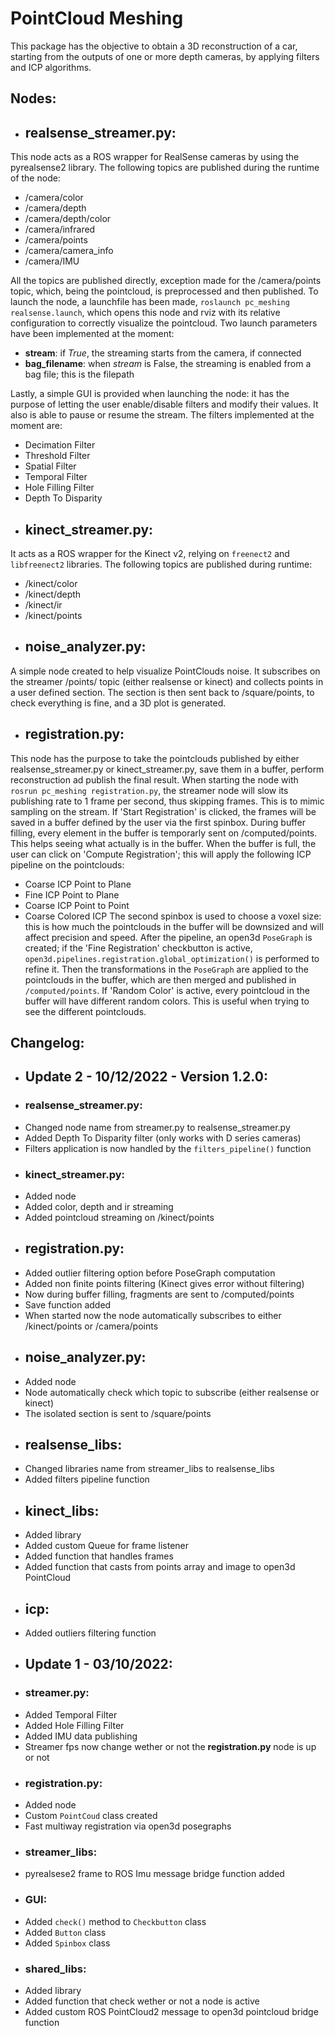# PointCloud Meshing

This package has the objective to obtain a 3D reconstruction of a car, starting from the outputs of one or more depth cameras, by applying filters and ICP algorithms.

## Nodes:

* ## realsense_streamer.py:
This node acts as a ROS wrapper for RealSense cameras by using the pyrealsense2 library. The following topics are published during the runtime of the node:
- /camera/color
- /camera/depth
- /camera/depth/color
- /camera/infrared
- /camera/points
- /camera/camera_info
- /camera/IMU

All the topics are published directly, exception made for the /camera/points topic, which, being the pointcloud, is preprocessed and then published.
To launch the node, a launchfile has been made, ```roslaunch pc_meshing realsense.launch```, which opens this node and rviz with its relative configuration to correctly visualize the pointcloud.
Two launch parameters have been implemented at the moment:
- **stream**: if *True*, the streaming starts from the camera, if connected
- **bag_filename**: when *stream* is False, the streaming is enabled from a bag file; this is the filepath

Lastly, a simple GUI is provided when launching the node: it has the purpose of letting the user enable/disable filters and modify their values. It also is able to pause or resume the stream.
The filters implemented at the moment are:
- Decimation Filter
- Threshold Filter
- Spatial Filter
- Temporal Filter
- Hole Filling Filter
- Depth To Disparity 


* ## kinect_streamer.py:
It acts as a ROS wrapper for the Kinect v2, relying on ```freenect2``` and ```libfreenect2``` libraries. 
The following topics are published during runtime:

- /kinect/color
- /kinect/depth
- /kinect/ir
- /kinect/points

* ## noise_analyzer.py:
A simple node created to help visualize PointClouds noise. It subscribes on the streamer /points/ topic (either realsense or kinect) and collects points in a user defined section.
The section is then sent back to /square/points, to check everything is fine, and a 3D plot is generated.

* ## registration.py:
This node has the purpose to take the pointclouds published by either realsense_streamer.py or kinect_streamer.py, save them in a buffer, perform reconstruction ad publish the final result.
When starting the node with ```rosrun pc_meshing registration.py```, the streamer node will slow its publishing rate to 1 frame per second, thus skipping frames. This is to mimic sampling on the stream. If 'Start Registration' is clicked, the frames will be saved in a buffer defined by the user via the first spinbox. 
During buffer filling, every element in the buffer is temporarly sent on /computed/points. This helps seeing what actually is in the buffer.
When the buffer is full, the user can click on 'Compute Registration'; this will apply the following ICP pipeline on the pointclouds:
- Coarse ICP Point to Plane
- Fine ICP Point to Plane
- Coarse ICP Point to Point
- Coarse Colored ICP
The second spinbox is used to choose a voxel size: this is how much the pointclouds in the buffer will be downsized and will affect precision and speed. 
After the pipeline, an open3d ```PoseGraph``` is created; if the 'Fine Registration' checkbutton is active, ```open3d.pipelines.registration.global_optimization()``` is performed to refine it.
Then the transformations in the ```PoseGraph``` are applied to the pointclouds in the buffer, which are then merged and published in ```/computed/points```. If 'Random Color' is active, every pointcloud in the buffer will have different random colors. This is useful when trying to see the different pointclouds.




## Changelog:

* ## Update 2 - 10/12/2022 - Version 1.2.0:
* ### realsense_streamer.py:
- Changed node name from streamer.py to realsense_streamer.py
- Added Depth To Disparity filter (only works with D series cameras)
- Filters application is now handled by the ```filters_pipeline()``` function

* ### kinect_streamer.py:
- Added node
- Added color, depth and ir streaming
- Added pointcloud streaming on /kinect/points

* ## registration.py:
- Added outlier filtering option before PoseGraph computation
- Added non finite points filtering (Kinect gives error without filtering)
- Now during buffer filling, fragments are sent to /computed/points
- Save function added
- When started now the node automatically subscribes to either /kinect/points or /camera/points

* ## noise_analyzer.py:
- Added node
- Node automatically check which topic to subscribe (either realsense or kinect)
- The isolated section is sent to /square/points

* ## realsense_libs:
- Changed libraries name from streamer_libs to realsense_libs 
- Added filters pipeline function 

* ## kinect_libs:
- Added library
- Added custom Queue for frame listener
- Added function that handles frames
- Added function that casts from points array and image to open3d PointCloud

* ## icp:
- Added outliers filtering function




* ## Update 1 - 03/10/2022:
* ### streamer.py:
- Added Temporal Filter
- Added Hole Filling Filter
- Added IMU data publishing
- Streamer fps now change wether or not the **registration.py** node is up or not

* ### registration.py:
- Added node
- Custom ```PointCoud``` class created
- Fast multiway registration via open3d posegraphs

* ### streamer_libs:
- pyrealsese2 frame to ROS Imu message bridge function added

* ### GUI:
- Added ```check()``` method to ```Checkbutton``` class
- Added ```Button``` class
- Added ```Spinbox``` class

* ### shared_libs:
- Added library
- Added function that check wether or not a node is active
- Added custom ROS PointCloud2 message to open3d pointcloud bridge function


 